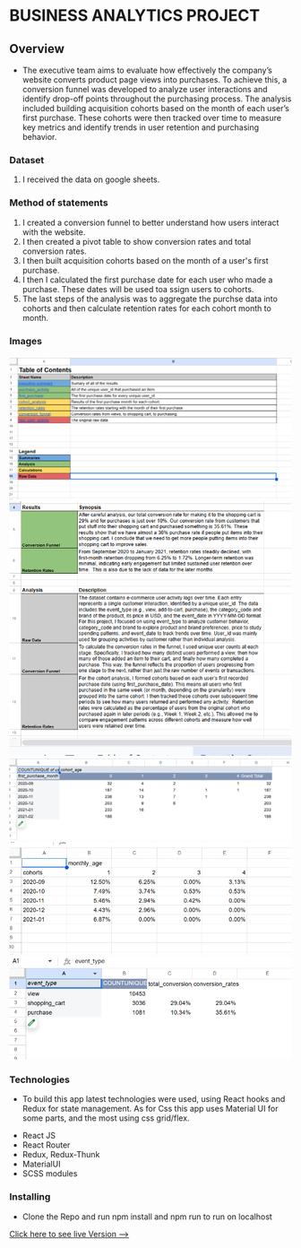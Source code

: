 # BUSINESS ANALYTICS PROJECT

## Overview
* The executive team aims to evaluate how effectively the company’s website converts product page views into purchases. To achieve this, a conversion funnel was developed to analyze user interactions and identify drop-off points throughout the purchasing process.  The analysis included building acquisition cohorts based on the month of each user’s first purchase. These cohorts were then tracked over time to measure key metrics and identify trends in user retention and purchasing behavior.

### Dataset

1. I received the data on google sheets.


### Method of statements

1.  I created a conversion funnel to better understand how users interact with the website.  
2.  I then created a pivot table to show conversion rates and total conversion rates.  
3.  I then built acquisition cohorts based on the month of a user's first purchase.  
4.  I then I calculated the first purchase date for each user who made a purchase.  These dates will be used toa ssign users to cohorts.
5.  The last steps of the analysis was to aggregate the purchse data into cohorts and then calculate retention rates for each cohort month to month.  


### Images
![screenshot from my project](image1.png)
![screenshot from my project](image2.png)
![screenshot from my project](image3.png)
![screenshot from my project](image4.png)
![screenshot from my project](image5.png)

### Technologies
* To build this app latest technologies were used, using React hooks and Redux for state management. As for Css this app uses Material UI for some parts, and the most using css grid/flex. 

- React JS
- React Router
- Redux, Redux-Thunk
- MaterialUI
- SCSS modules


### Installing 
* Clone the Repo and run npm install and npm run to run on localhost

[Click here to see live Version --> ](https://newmovies.netlify.app)
